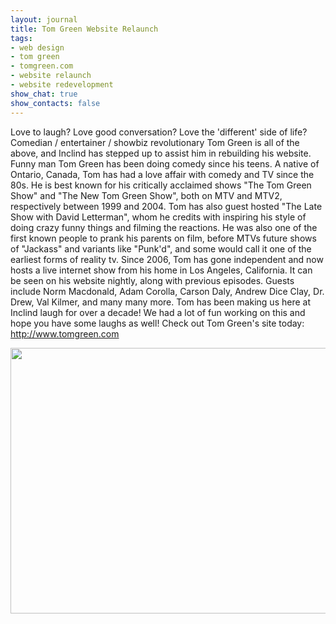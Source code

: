 ```yaml
---
layout: journal
title: Tom Green Website Relaunch
tags: 
- web design
- tom green
- tomgreen.com
- website relaunch
- website redevelopment
show_chat: true
show_contacts: false
---
```


Love to laugh? Love good conversation? Love the &#39;different&#39; side of life? Comedian / entertainer / showbiz revolutionary Tom Green is all of the above, and Inclind has stepped up to assist him in rebuilding his website. Funny man Tom Green has been doing comedy since his teens. A native of Ontario, Canada, Tom has had a love affair with comedy and TV since the 80s. He is best known for his critically acclaimed shows &quot;The Tom Green Show&quot; and &quot;The New Tom Green Show&quot;, both on MTV and MTV2, respectively between 1999 and 2004. Tom has also guest hosted &quot;The Late Show with David Letterman&quot;, whom he credits with inspiring his style of doing crazy funny things and filming the reactions. He was also one of the first known people to prank his parents on film, before MTVs future shows of &quot;Jackass&quot; and variants like &quot;Punk&#39;d&quot;, and some would call it one of the earliest forms of reality tv. Since 2006, Tom has gone independent and now hosts a live internet show from his home in Los Angeles, California. It can be seen on his website nightly, along with previous episodes. Guests include Norm Macdonald, Adam Corolla, Carson Daly, Andrew Dice Clay, Dr. Drew, Val Kilmer, and many many more. Tom has been making us here at Inclind laugh for over a decade! We had a lot of fun working on this and hope you have some laughs as well! Check out Tom Green&#39;s site today: <a href="http://www.tomgreen.com" target="_blank">http://www.tomgreen.com</a> <p class="rtecenter"> <a href="http://www.tomgreen.com" target="_blank"><img alt="" src="http://www.inclind.com/sites/default/files/tomgreen.jpg" style="width: 600px; height: 425px; " /></a>